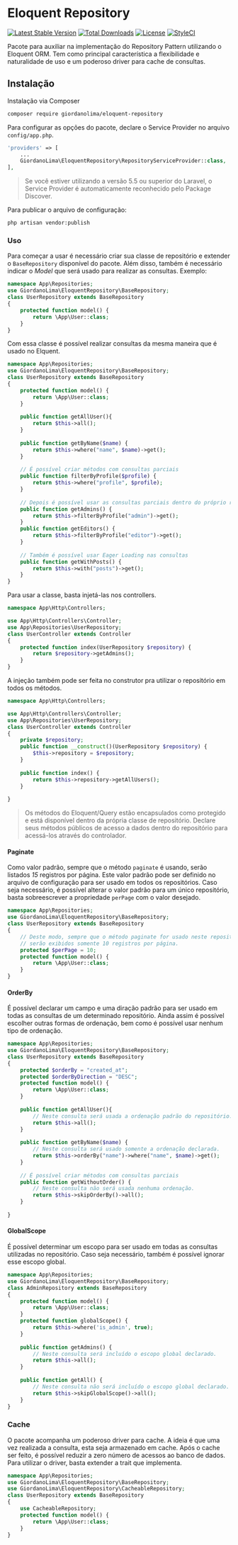 # Eloquent Repository
[![Latest Stable Version](https://poser.pugx.org/giordanolima/eloquent-repository/v/stable)](https://packagist.org/packages/giordanolima/eloquent-repository) 
[![Total Downloads](https://poser.pugx.org/giordanolima/eloquent-repository/downloads)](https://packagist.org/packages/giordanolima/eloquent-repository) 
[![License](https://poser.pugx.org/giordanolima/eloquent-repository/license)](https://packagist.org/packages/giordanolima/eloquent-repository)
[![StyleCI](https://styleci.io/repos/82729156/shield?branch=master)](https://styleci.io/repos/82729156)

Pacote para auxiliar na implementação do Repository Pattern utilizando o Eloquent ORM.
Tem como principal característica a flexibilidade e naturalidade de uso e um poderoso driver para cache de consultas.
## Instalação
Instalação via Composer
```bash
composer require giordanolima/eloquent-repository
```
Para configurar as opções do pacote, declare o Service Provider no arquivo `config/app.php`.
```php
'providers' => [
    ...
    GiordanoLima\EloquentRepository\RepositoryServiceProvider::class,
],
```
> Se você estiver utilizando a versão 5.5 ou superior do Laravel, o Service Provider é automaticamente reconhecido pelo Package Discover.

Para publicar o arquivo de configuração:
```shell
php artisan vendor:publish
```
### Uso
Para começar a usar é necessário criar sua classe de repositório e extender o `BaseRepository` disponível do pacote. Além disso, também é necessário indicar o *Model* que será usado para realizar as consultas.
Exemplo:
```php
namespace App\Repositories;
use GiordanoLima\EloquentRepository\BaseRepository;
class UserRepository extends BaseRepository
{
	protected function model() {
        return \App\User::class;
    }
}
```
Com essa classe é possível realizar consultas da mesma maneira que é usado no Elquent.
```php
namespace App\Repositories;
use GiordanoLima\EloquentRepository\BaseRepository;
class UserRepository extends BaseRepository
{
	protected function model() {
        return \App\User::class;
    }
    
    public function getAllUser(){
        return $this->all();
    }
    
    public function getByName($name) {
        return $this->where("name", $name)->get();
    }
    
    // É possível criar métodos com consultas parciais
    public function filterByProfile($profile) {
        return $this->where("profile", $profile);
    }
    
    // Depois é possível usar as consultas parciais dentro do próprio repositório
    public function getAdmins() {
        return $this->filterByProfile("admin")->get();
    }
    public function getEditors() {
        return $this->filterByProfile("editor")->get();
    }
    
    // Também é possível usar Eager Loading nas consultas
    public function getWithPosts() {
        return $this->with("posts")->get();
    }
}
```
Para usar a classe, basta injetá-las nos controllers.
```php
namespace App\Http\Controllers;

use App\Http\Controllers\Controller;
use App\Repositories\UserRepository;
class UserController extends Controller
{
	protected function index(UserRepository $repository) {
        return $repository->getAdmins();
    }
}
```
A injeção também pode ser feita no construtor pra utilizar o repositório em todos os métodos.
```php
namespace App\Http\Controllers;

use App\Http\Controllers\Controller;
use App\Repositories\UserRepository;
class UserController extends Controller
{
    private $repository;
	public function __construct()(UserRepository $repository) {
        $this->repository = $repository;
    }
    
    public function index() {
        return $this->repository->getAllUsers();
    }
    
}
```
> Os métodos do Eloquent/Query estão encapsulados como protegido e está disponível dentro da própria classe de repositório. Declare seus métodos públicos de acesso a dados dentro do repositório para acessá-los através do controlador.

#### Paginate
Como valor padrão, sempre que o método `paginate` é usando, serão listados *15* registros por página. Este valor padrão pode ser definido no arquivo de configuração para ser usado em todos os repositórios.
Caso seja necessário, é possível alterar o valor padrão para um único repositório, basta sobreescrever a propriedade `perPage` com o valor desejado.
```php
namespace App\Repositories;
use GiordanoLima\EloquentRepository\BaseRepository;
class UserRepository extends BaseRepository
{
    // Deste modo, sempre que o método paginate for usado neste repositório
    // serão exibidos somente 10 registros por página.
    protected $perPage = 10;
	protected function model() {
        return \App\User::class;
    }
}
```
#### OrderBy
É possível declarar um campo e uma diração padrão para ser usado em todas as consultas de um determinado repositório.
Ainda assim é possível escolher outras formas de ordenação, bem como é possível usar nenhum tipo de ordenação.
```php
namespace App\Repositories;
use GiordanoLima\EloquentRepository\BaseRepository;
class UserRepository extends BaseRepository
{
    protected $orderBy = "created_at";
    protected $orderByDirection = "DESC";
	protected function model() {
        return \App\User::class;
    }
    
    public function getAllUser(){
        // Neste consulta será usada a ordenação padrão do repositório.
        return $this->all();
    }
    
    public function getByName($name) {
        // Neste consulta será usado somente a ordenação declarada.
        return $this->orderBy("name")->where("name", $name)->get();
    }
    
    // É possível criar métodos com consultas parciais
    public function getWithoutOrder() {
        // Neste consulta não será usada nenhuma ordenação.
        return $this->skipOrderBy()->all();
    }
    
}
```
#### GlobalScope
É possível determinar um escopo para ser usado em todas as consultas utilizadas no repositório.
Caso seja necessário, também é possível ignorar esse escopo global.
```php
namespace App\Repositories;
use GiordanoLima\EloquentRepository\BaseRepository;
class AdminRepository extends BaseRepository
{
    protected function model() {
        return \App\User::class;
    }
    protected function globalScope() {
        return $this->where('is_admin', true);
    }
    
    public function getAdmins() {
        // Neste consulta será incluído o escopo global declarado.
        return $this->all();
    }
    
    public function getAll() {
        // Neste consulta não será incluído o escopo global declarado.
        return $this->skipGlobalScope()->all();
    }
}
```
### Cache
O pacote acompanha um poderoso driver para cache. A ideia é que uma vez realizada a consulta, esta seja armazenado em cache. Após o cache ser feito, é possível reduzir a zero número de acessos ao banco de dados.
Para utilizar o driver, basta extender a trait que implementa.
```php
namespace App\Repositories;
use GiordanoLima\EloquentRepository\BaseRepository;
use GiordanoLima\EloquentRepository\CacheableRepository;
class UserRepository extends BaseRepository
{
    use CacheableRepository;
	protected function model() {
        return \App\User::class;
    }
}
```